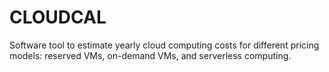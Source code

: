 # CLOUDCAL
Software tool to estimate yearly cloud computing costs for different pricing models: reserved VMs, on-demand VMs, and serverless computing.
